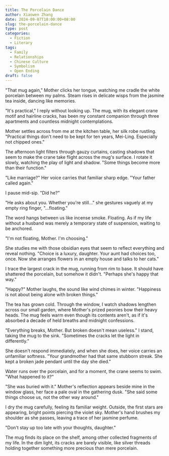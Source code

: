 ```yaml
---
title: The Porcelain Dance
author: Xiaowen Zhang
date: 2024-09-07T10:00:00+08:00
slug: the-porcelain-dance
type: post
categories:
  - Fiction
  - Literary
tags:
  - Family
  - Relationships
  - Chinese Culture
  - Symbolism
  - Open Ending
draft: false
---
```


"That mug again," Mother clicks her tongue, watching me cradle the white porcelain between my palms. Steam rises in delicate wisps from the jasmine tea inside, dancing like memories.

"It's practical," I reply without looking up. The mug, with its elegant crane motif and hairline cracks, has been my constant companion through three apartments and countless midnight contemplations.

Mother settles across from me at the kitchen table, her silk robe rustling. "Practical things don't need to be kept for ten years, Mei-Ling. Especially not chipped ones."

The afternoon light filters through gauzy curtains, casting shadows that seem to make the crane take flight across the mug's surface. I rotate it slowly, watching the play of light and shadow. "Some things become more than their function."

"Like marriage?" Her voice carries that familiar sharp edge. "Your father called again."

I pause mid-sip. "Did he?"

"He asks about you. Whether you're still..." she gestures vaguely at my empty ring finger, "...floating."

The word hangs between us like incense smoke. Floating. As if my life without a husband was merely a temporary state of suspension, waiting to be anchored.

"I'm not floating, Mother. I'm choosing."

She studies me with those obsidian eyes that seem to reflect everything and reveal nothing. "Choice is a luxury, daughter. Your aunt had choices too, once. Now she arranges flowers in an empty house and talks to her cats."

I trace the largest crack in the mug, running from rim to base. It should have shattered the porcelain, but somehow it didn't. "Perhaps she's happy that way."

"Happy?" Mother laughs, the sound like wind chimes in winter. "Happiness is not about being alone with broken things."

The tea has grown cold. Through the window, I watch shadows lengthen across our small garden, where Mother's prized peonies bow their heavy heads. The mug feels warm even though its contents aren't, as if it's absorbed a decade of held breaths and midnight confessions.

"Everything breaks, Mother. But broken doesn't mean useless." I stand, taking the mug to the sink. "Sometimes the cracks let the light in differently."

She doesn't respond immediately, and when she does, her voice carries an unfamiliar softness. "Your grandmother had that same stubborn streak. She kept a broken jade pendant until the day she died."

Water runs over the porcelain, and for a moment, the crane seems to swim. "What happened to it?"

"She was buried with it." Mother's reflection appears beside mine in the window glass, her face a pale oval in the gathering dusk. "She said some things choose us, not the other way around."

I dry the mug carefully, feeling its familiar weight. Outside, the first stars are appearing, bright points piercing the violet sky. Mother's hand brushes my shoulder as she passes, leaving a trace of her jasmine perfume.

"Don't stay up too late with your thoughts, daughter."

The mug finds its place on the shelf, among other collected fragments of my life. In the dim light, its cracks are barely visible, like silver threads holding together something more precious than mere porcelain.